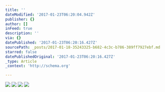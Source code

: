 ```yaml
---
title: ''
dateModified: '2017-01-23T06:20:04.942Z'
publisher: {}
author: []
inFeed: true
description: ''
via: {}
datePublished: '2017-01-23T06:20:16.427Z'
sourcePath: _posts/2017-01-18-35243325-b682-4c3c-b786-389ff7927ebf.md
starred: false
datePublishedOriginal: '2017-01-23T06:20:16.427Z'
_type: Article
_context: 'http://schema.org'

---
```

![](https://the-grid-user-content.s3-us-west-2.amazonaws.com/4d1f9cb4-59d2-4bdb-97d7-26d404c59267.png)
![](https://the-grid-user-content.s3-us-west-2.amazonaws.com/bd315fd6-4176-4a66-8e1b-7c4e9b37923e.png)
![](https://the-grid-user-content.s3-us-west-2.amazonaws.com/d1daf161-6c6a-4922-8a91-52009a1153db.png)
![](https://the-grid-user-content.s3-us-west-2.amazonaws.com/e151784d-e768-45ba-8713-9ca47a070e57.png)